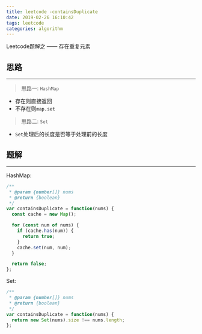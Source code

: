 ```yaml
---
title: leetcode -containsDuplicate
date: 2019-02-26 16:10:42
tags: leetcode
categories: algorithm
---
```


Leetcode题解之 —— 存在重复元素


<!-- more -->


## 思路

------

> 思路一: `HashMap`

- 存在则直接返回
- 不存在则`map.set`

> 思路二: `Set`

- `Set`处理后的长度是否等于处理前的长度

## 题解

------

HashMap:

```ts
/**
 * @param {number[]} nums
 * @return {boolean}
 */
var containsDuplicate = function(nums) {
  const cache = new Map();

  for (const num of nums) {
    if (cache.has(num)) {
      return true;
    }
    cache.set(num, num);
  }

  return false;
};
```

Set:

```ts
/**
 * @param {number[]} nums
 * @return {boolean}
 */
var containsDuplicate = function(nums) {
  return new Set(nums).size !== nums.length;
};
```